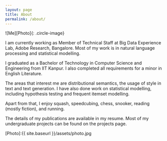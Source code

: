 ```yaml
---
layout: page
title: About
permalink: /about/
---
```


![Me][Photo]{: .circle-image}

I am currently working as Member of Technical Staff at Big Data Experience Lab, Adobe Research, Bangalore. Most of my work is in natural language processing and statistical modelling. 

I graduated as a Bachelor of Technology in Computer Science and Engineering from IIT Kanpur. I also completed all requirements for a minor in English Literature.

The areas that interest me are distributional semantics, the usage of style in text and text generation. I have also done work on statistical modelling, including hypothesis testing and frequent itemset modelling.  

Apart from that, I enjoy squash, speedcubing, chess, snooker, reading (mostly fiction), and running. 

The details of my publications are available in my resume. Most of my undergraduate projects can be found on the projects page. 

[Photo]:{{ site.baseurl }}/assets/photo.jpg
